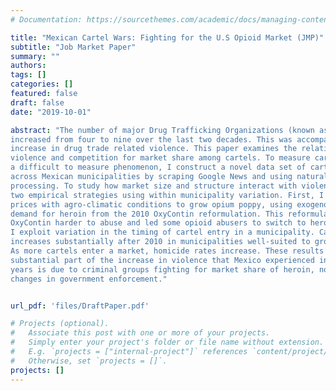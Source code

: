 ```yaml
---
# Documentation: https://sourcethemes.com/academic/docs/managing-content/

title: "Mexican Cartel Wars: Fighting for the U.S Opioid Market (JMP)"
subtitle: "Job Market Paper"
summary: ""
authors: 
tags: []
categories: []
featured: false
draft: false
date: "2019-10-01"

abstract: "The number of major Drug Trafficking Organizations (known as cartels) in Mexico
increased from four to nine over the last two decades. This was accompanied by an
increase in drug trade related violence. This paper examines the relationship between
violence and competition for market share among cartels. To measure cartel presence,
a difficult to measure phenomenon, I construct a novel data set of cartel presence
across Mexican municipalities by scraping Google News and using natural language
processing. To study how market size and structure interact with violence, I exploit
two empirical strategies using within municipality variation. First, I interact heroin
prices with agro-climatic conditions to grow opium poppy, using exogenous variation in
demand for heroin from the 2010 OxyContin reformulation. This reformulation made
OxyContin harder to abuse and led some opioid abusers to switch to heroin. Second,
I exploit variation in the timing of cartel entry in a municipality. Cartel presence
increases substantially after 2010 in municipalities well-suited to grow opium poppy.
As more cartels enter a market, homicide rates increase. These results suggest that
substantial part of the increase in violence that Mexico experienced in the last fifteen
years is due to criminal groups fighting for market share of heroin, not only due to
changes in government enforcement."


url_pdf: 'files/DraftPaper.pdf'

# Projects (optional).
#   Associate this post with one or more of your projects.
#   Simply enter your project's folder or file name without extension.
#   E.g. `projects = ["internal-project"]` references `content/project/deep-learning/index.md`.
#   Otherwise, set `projects = []`.
projects: []
---
```

